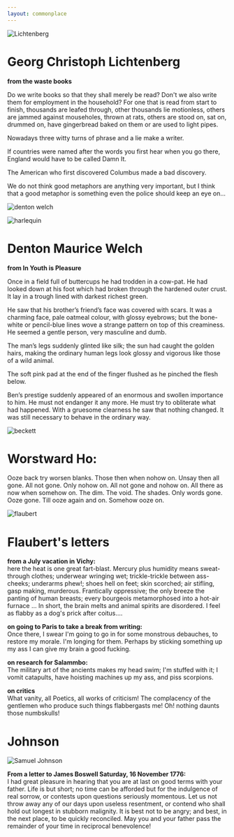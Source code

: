 ```yaml
---
layout: commonplace
---
```


![Lichtenberg](https://upload.wikimedia.org/wikipedia/commons/thumb/1/1b/Georg_Christoph_Lichtenberg2.jpg/658px-Georg_Christoph_Lichtenberg2.jpg)

# Georg Christoph Lichtenberg

**from the waste books**

Do we write books so that they shall merely be read? Don't we also write them for employment in the household? For one that is read from start to finish, thousands are leafed through, other thousands lie motionless, others are jammed against mouseholes, thrown at rats, others are stood on, sat on, drummed on, have gingerbread baked on them or are used to light pipes.

Nowadays three witty turns of phrase and a lie make a writer. 

If countries were named after the words you first hear when you go there, England would have to be called Damn It.

The American who first discovered Columbus made a bad discovery. 

We do not think good metaphors are anything very important, but I think that a good metaphor is something even the police should keep an eye on... 

![denton welch](https://upload.wikimedia.org/wikipedia/commons/thumb/f/fc/Denton_Welch,_Self-Portrait.jpg/220px-Denton_Welch,_Self-Portrait.jpg)

![harlequin](http://c252289.r89.cf3.rackcdn.com/18574.jpg)

# Denton Maurice Welch

**from In Youth is Pleasure**

Once in a field full of buttercups he had trodden in a cow-pat.  He had looked down at his foot which had broken through the hardened outer crust.  It lay in a trough lined with darkest richest green.

He saw that his brother’s friend’s face was covered with scars.  It was a charming face, pale oatmeal colour, with glossy eyebrows; but the bone-white or pencil-blue lines wove a strange pattern on top of this creaminess.  He seemed a gentle person, very masculine and dumb.

The man’s legs suddenly glinted like silk; the sun had caught the golden hairs, making the ordinary human legs look glossy and vigorous like those of a wild animal.

The soft pink pad at the end of the finger flushed as he pinched the flesh below.

Ben’s prestige suddenly appeared of an enormous and swollen importance to him.  He must not endanger it any more.  He must try to obliterate what had happened.  With a gruesome clearness he saw that nothing changed.  It was still necessary to behave in the ordinary way.


![beckett](http://payload.cargocollective.com/1/0/128/523480/BECKETT.jpg)

# Worstward Ho:
Ooze back try worsen blanks. Those then when nohow on. Unsay then all gone. All not gone. Only nohow on. All not gone and nohow on. All there as now when somehow on. The dim. The void. The shades. Only words gone. Ooze gone. Till ooze again and on. Somehow ooze on. 

![flaubert](https://www.desitinpharma.com/fileadmin/user_upload/de/Kunstforum/Beruehmte_Epilepsiekranke/giraud_charge_2.jpg)

# Flaubert's letters 
**from a July vacation in Vichy:**  
here the heat is one great fart-blast.  Mercury plus humidity means sweat-through clothes; underwear wringing wet; trickle-trickle between ass-cheeks; underarms phew!; shoes hell on feet; skin scorched; air stifling, gasp making, murderous. Frantically oppressive; the only breeze the panting of human breasts; every bourgeois metamorphosed into a hot-air furnace ... In short, the brain melts and animal spirits are disordered.  I feel as flabby as a dog's prick after coitus....

**on going to Paris to take a break from writing:**  
Once there, I swear I'm going to go in for some monstrous debauches, to restore my morale.  I'm longing for them.  Perhaps by sticking something up my ass I can give my brain a good fucking. 

**on research for Salammbo:**  
The military art of the ancients makes my head swim; I'm stuffed with it; I vomit catapults, have hoisting machines up my ass, and piss scorpions.

**on critics**  
What vanity, all Poetics, all works of criticism!  The complacency of the gentlemen who produce such things flabbergasts me!  Oh!  nothing daunts those numbskulls! 


# **Johnson**

![Samuel Johnson](https://upload.wikimedia.org/wikipedia/commons/2/20/Samuel_Johnson_by_Joshua_Reynolds.jpg)

**From a letter to James Boswell Saturday, 16 November 1776:**  
I had great pleasure in hearing that you are at last on good terms with your father. Life is but short; no time can be afforded but for the indulgence of real sorrow, or contests upon questions seriously momentous. Let us not throw away any of our days upon useless resentment, or contend who shall hold out longest in stubborn malignity. It is best not to be angry; and best, in the next place, to be quickly reconciled. May you and your father pass the remainder of your time in reciprocal benevolence!  







